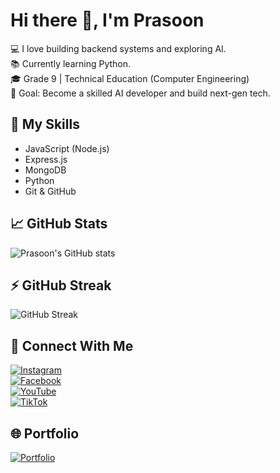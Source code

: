 # Hi there 👋, I'm Prasoon

💻 I love building backend systems and exploring AI.  
📚 Currently learning Python.  
🎓 Grade 9 | Technical Education (Computer Engineering)  
🎯 Goal: Become a skilled AI developer and build next-gen tech.

## 🚀 My Skills
- JavaScript (Node.js)
- Express.js
- MongoDB
- Python
- Git & GitHub

## 📈 GitHub Stats
![Prasoon's GitHub stats](https://github-readme-stats.vercel.app/api?username=prasoonkandel&show_icons=true&theme=tokyonight)

## ⚡ GitHub Streak
![GitHub Streak](https://github-readme-streak-stats.herokuapp.com/?user=prasoonkandel&theme=tokyonight)

## 🔗 Connect With Me

[![Instagram](https://img.shields.io/badge/-Instagram-E4405F?style=for-the-badge&logo=instagram&logoColor=white)](https://instagram.com/prasoonkandel)  
[![Facebook](https://img.shields.io/badge/-Facebook-1877F2?style=for-the-badge&logo=facebook&logoColor=white)](https://facebook.com/prasoonkandel68)  
[![YouTube](https://img.shields.io/badge/-YouTube-FF0000?style=for-the-badge&logo=youtube&logoColor=white)](https://youtube.com/@prasoonkandel)  
[![TikTok](https://img.shields.io/badge/-TikTok-000000?style=for-the-badge&logo=tiktok&logoColor=white)](https://tiktok.com/@prasoonkandel)

## 🌐 Portfolio
[![Portfolio](https://img.shields.io/badge/Portfolio-prasoonkandel.netlify.app-blue?style=for-the-badge&logo=google-chrome&logoColor=white)](https://prasoonkandel.netlify.app)
